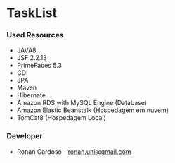 # TaskList #

### Used Resources ###

* JAVA8
* JSF 2.2.13 
* PrimeFaces 5.3
* CDI
* JPA
* Maven
* Hibernate
* Amazon RDS with MySQL Engine (Database)
* Amazon Elastic Beanstalk (Hospedagem em nuvem)
* TomCat8 (Hospedagem Local)

### Developer ###

* Ronan Cardoso - ronan.uni@gmail.com
